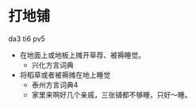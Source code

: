 # 打地铺
da3 ti6 pv5
+ 在地面上或地板上摊开草荐、被褥睡觉。
  * 兴化方言词典
+ 将稻草或者被褥摊在地上睡觉
  * 泰州方言词典4
  - 家里来啊好几个亲戚，三张铺都不够睡，只好～睡。

